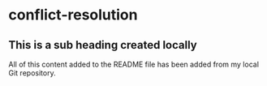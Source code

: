 # conflict-resolution

## This is a sub heading created locally

All of this content added to the README file has been added from my local Git repository.
